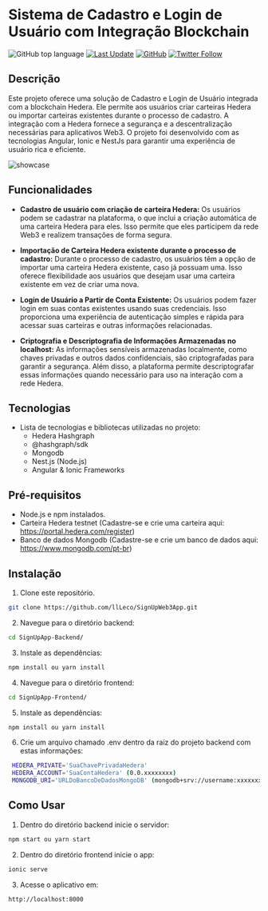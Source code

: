 # Sistema de Cadastro e Login de Usuário com Integração Blockchain

![GitHub top language](https://img.shields.io/github/languages/top/llLeco/SignUpWeb3App)
[![Last Update](https://img.shields.io/github/last-commit/llLeco/SignUpWeb3App)](https://github.com/llLeco/SignUpWeb3App/commits/main)
[![GitHub](https://img.shields.io/github/followers/llLeco?label=Follow&style=social)](https://github.com/llLeco)
[![Twitter Follow](https://img.shields.io/twitter/follow/Leco712?style=social)](https://twitter.com/Leco712)


## Descrição

Este projeto oferece uma solução de Cadastro e Login de Usuário integrada com a blockchain Hedera. Ele permite aos usuários criar carteiras Hedera ou importar carteiras existentes durante o processo de cadastro. A integração com a Hedera fornece a segurança e a descentralização necessárias para aplicativos Web3. O projeto foi desenvolvido com as tecnologias Angular, Ionic e NestJs para garantir uma experiência de usuário rica e eficiente.

![showcase](https://github.com/llLeco/SignUpWeb3App/assets/80337869/42861341-a9ff-43d8-955a-b2fa6ceaa332)

## Funcionalidades

- **Cadastro de usuário com criação de carteira Hedera:** Os usuários podem se cadastrar na plataforma, o que inclui a criação automática de uma carteira Hedera para eles. Isso permite que eles participem da rede Web3 e realizem transações de forma segura.

- **Importação de Carteira Hedera existente durante o processo de cadastro:** Durante o processo de cadastro, os usuários têm a opção de importar uma carteira Hedera existente, caso já possuam uma. Isso oferece flexibilidade aos usuários que desejam usar uma carteira existente em vez de criar uma nova.
- **Login de Usuário a Partir de Conta Existente:** Os usuários podem fazer login em suas contas existentes usando suas credenciais. Isso proporciona uma experiência de autenticação simples e rápida para acessar suas carteiras e outras informações relacionadas.
- **Criptografia e Descriptografia de Informações Armazenadas no localhost:** As informações sensíveis armazenadas localmente, como chaves privadas e outros dados confidenciais, são criptografadas para garantir a segurança. Além disso, a plataforma permite descriptografar essas informações quando necessário para uso na interação com a rede Hedera.

## Tecnologias

- Lista de tecnologias e bibliotecas utilizadas no projeto:
  - Hedera Hashgraph
  - @hashgraph/sdk
  - Mongodb
  - Nest.js (Node.js)
  - Angular & Ionic Frameworks

## Pré-requisitos

- Node.js e npm instalados.
- Carteira Hedera testnet (Cadastre-se e crie uma carteira aqui: https://portal.hedera.com/register)
- Banco de dados Mongodb (Cadastre-se e crie um banco de dados aqui: https://www.mongodb.com/pt-br)

## Instalação

1. Clone este repositório.
```bash
git clone https://github.com/llLeco/SignUpWeb3App.git
```
2. Navegue para o diretório backend:
```bash
cd SignUpApp-Backend/
```
3. Instale as dependências: 
```bash
npm install ou yarn install
```
4. Navegue para o diretório frontend:
```bash
cd SignUpApp-Frontend/
```
5. Instale as dependências:
```bash
npm install ou yarn install
```
6. Crie um arquivo chamado .env dentro da raiz do projeto backend com estas informações:
```bash
 HEDERA_PRIVATE='SuaChavePrivadaHedera'
 HEDERA_ACCOUNT='SuaContaHedera' (0.0.xxxxxxxx)
 MONGODB_URI='URLDoBancoDeDadosMongoDB' (mongodb+srv://username:xxxxxxxxxxxx@clusterx.xxxxxx.mongodb.net/)
```

## Como Usar

1. Dentro do diretório backend inicie o servidor:
```bash
npm start ou yarn start
```
2. Dentro do diretório frontend inicie o app:
```bash
ionic serve
```
3. Acesse o aplicativo em:
```bash
http://localhost:8000
```
